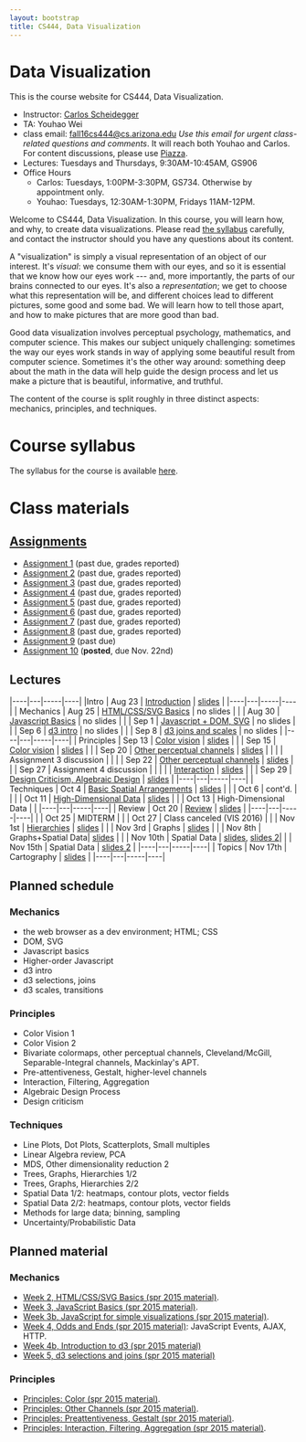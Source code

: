 ```yaml
---
layout: bootstrap
title: CS444, Data Visualization
---
```


# Data Visualization

This is the course website for CS444, Data Visualization.

* Instructor: [Carlos Scheidegger](http://cscheid.net)
* TA: Youhao Wei
* class email:
  [fall16cs444@cs.arizona.edu](mailto:fall16cs444@cs.arizona.edu)
  *Use this email for urgent class-related questions and
  comments*. It will reach both Youhao and Carlos. For content
  discussions, please use [Piazza](http://piazza.com/arizona/fall2016/cs444/).
* Lectures: Tuesdays and Thursdays, 9:30AM-10:45AM, GS906
* Office Hours
  * Carlos: Tuesdays, 1:00PM-3:30PM, GS734. Otherwise by appointment
  only.
  * Youhao: Tuesdays, 12:30AM-1:30PM, Fridays 11AM-12PM.

Welcome to CS444, Data Visualization. In this course, you will learn
how, and why, to create data visualizations.  Please read
[the syllabus](syllabus.html) carefully, and contact the instructor
should you have any questions about its content.

A "visualization" is simply a visual representation of an object of
our interest. It's *visual*: we consume them with our eyes, and so it
is essential that we know how our eyes work --- and, more importantly,
the parts of our brains connected to our eyes. It's also a
*representation*; we get to choose what this representation will be,
and different choices lead to different pictures, some good and some
bad. We will learn how to tell those apart, and how to make pictures
that are more good than bad.

Good data visualization involves perceptual
psychology, mathematics, and computer science. This makes our subject
uniquely challenging: sometimes the way our eyes work stands in
way of applying some beautiful result from computer science. Sometimes
it's the other way around: something deep about the math in the data
will help guide the design process and let us make a picture that is beautiful,
informative, and truthful.

The content of the course is split roughly in three distinct aspects:
mechanics, principles, and techniques.


# Course syllabus

The syllabus for the course is available [here](syllabus.html).

# Class materials

## [Assignments](assignments.html)

* [Assignment 1](assignment_1.html) (past due, grades reported)
* [Assignment 2](assignment_2.html) (past due, grades reported)
* [Assignment 3](assignment_3.html) (past due, grades reported)
* [Assignment 4](assignment_4.html) (past due, grades reported)
* [Assignment 5](assignment_5.html) (past due, grades reported)
* [Assignment 6](assignment_6.html) (past due, grades reported)
* [Assignment 7](assignment_7.html) (past due, grades reported)
* [Assignment 8](assignment_8.html) (past due, grades reported)
* [Assignment 9](assignment_9.html) (past due)
* [Assignment 10](assignment_10.html) (**posted**, due Nov. 22nd)

## Lectures

|----|---|-----|----|
|Intro | Aug 23 | [Introduction](lectures/week1.html) | [slides](slides/lecture%201.pdf) |
|----|---|-----|----|
| Mechanics | Aug 25 | [HTML/CSS/SVG Basics](lectures/lecture2.html) | no slides |
|           | Aug 30 | [Javascript Basics](lectures/lecture3.html) | no slides |
|           | Sep  1 | [Javascript + DOM, SVG](lectures/lecture4.html) | no slides |
|           | Sep  6 | [d3 intro](lectures/lecture5.html) | no slides |
|           | Sep  8 | [d3 joins and scales](lectures/lecture6.html) | no slides |
|----|---|-----|----|
| Principles | Sep 13 | [Color vision](lectures/lecture7.html) | [slides](slides/Color%20Fal16.pdf) |
|            | Sep 15 | [Color vision](lectures/lecture8.html) | [slides](slides/Color%202%20Fal16.pdf) |
|            | Sep 20 | [Other perceptual channels](lectures/lecture9.html) | [slides](slides/Other%20Channels%201.pdf) |
|            |  | Assignment 3 discussion | |
|            | Sep 22 | [Other perceptual channels](lectures/lecture10.html) | [slides](slides/Other%20Channels%202.pdf) |
|            | Sep 27 | Assignment 4 discussion | |
|            |        | [Interaction](lectures/lecture11.html) | [slides](slides/interaction.pdf) |
|            | Sep 29 | [Design Criticism, Algebraic Design](lectures/lecture12.html) | [slides](slides/algebraic_design.pdf) |
|----|---|-----|----|
| Techniques | Oct 4 | [Basic Spatial Arrangements](lectures/lecture13.html) | [slides](slides/basic%20spatial%20arrangements.pdf) |
|            | Oct 6 | cont'd. | |
|            | Oct 11 | [High-Dimensional Data](lectures/lecture15.html) | [slides](slides/Dimensionality%20Reduction.pdf) |
|            | Oct 13 | High-Dimensional Data | |
|----|---|-----|----|
| Review | Oct 20 | [Review](lectures/lecture17.html) | [slides](slides/midterm%20review.pdf) |
|----|---|-----|----|
|        | Oct 25 | MIDTERM | 
|        | Oct 27 | Class canceled (VIS 2016) | 
|        | Nov 1st | [Hierarchies](lectures/lecture18.html) | [slides](slides/Hierarchies.pdf) |
|        | Nov 3rd | Graphs | [slides](slides/Graphs.pdf) |
|        | Nov 8th | Graphs+Spatial Data| [slides](slides/spatial_data.pdf) |
|        | Nov 10th | Spatial Data | [slides](slides/spatial_data.pdf), [slides 2](slides/spatial_data_2.pdf)|
|        | Nov 15th | Spatial Data | [slides 2](slides/spatial_data_2.pdf) |
|----|---|-----|----|
| Topics | Nov 17th | Cartography | [slides](slides/cartography.pdf) |
|----|---|-----|----|

## Planned schedule

### Mechanics

* the web browser as a dev environment; HTML; CSS
* DOM, SVG
* Javascript basics
* Higher-order Javascript
* d3 intro
* d3 selections, joins
* d3 scales, transitions

### Principles

* Color Vision 1
* Color Vision 2
* Bivariate colormaps, other perceptual channels,
  Cleveland/McGill, Separable-Integral channels, Mackinlay's APT.
* Pre-attentiveness, Gestalt, higher-level channels
* Interaction, Filtering, Aggregation
* Algebraic Design Process
* Design criticism

### Techniques

* Line Plots, Dot Plots, Scatterplots, Small multiples
* Linear Algebra review, PCA							
* MDS, Other dimensionality reduction 2               
* Trees, Graphs, Hierarchies 1/2						    
* Trees, Graphs, Hierarchies 2/2						    
* Spatial Data 1/2: heatmaps, contour plots, vector fields
* Spatial Data 2/2: heatmaps, contour plots, vector fields
* Methods for large data; binning, sampling
* Uncertainty/Probabilistic Data

## Planned material

### Mechanics

* [Week 2, HTML/CSS/SVG Basics (spr 2015 material)](../../spr15/cs444/lectures/week2.html).
* [Week 3, JavaScript Basics (spr 2015 material)](../../spr15/cs444/lectures/week3.html).
* [Week 3b, JavaScript for simple visualizations (spr 2015 material)](../../spr15/cs444/lectures/week3b.html).
* [Week 4, Odds and Ends (spr 2015 material)](../../spr15/cs444/lectures/week4.html): JavaScript Events, AJAX, HTTP.
* [Week 4b, Introduction to d3 (spr 2015 material)](../../spr15/cs444/lectures/week4b.html)
* [Week 5, d3 selections and joins (spr 2015 material)](../../spr15/cs444/lectures/week5.html)

### Principles

* [Principles: Color (spr 2015 material)](../../spr15/cs444/lectures/week6b.html).
* [Principles: Other Channels (spr 2015 material)](../../spr15/cs444/lectures/week7b.html).
* [Principles: Preattentiveness, Gestalt (spr 2015 material)](../../spr15/cs444/lectures/week8.html).
* [Principles: Interaction, Filtering, Aggregation (spr 2015 material)](../../spr15/cs444/lectures/week8b.html).
